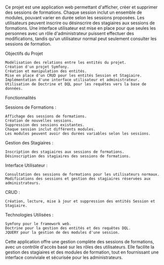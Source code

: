 Ce projet est une application web permettant d'afficher, créer et supprimer des sessions de formations. Chaque session inclut un ensemble de modules, pouvant varier en durée selon les sessions proposées. Les utilisateurs peuvent inscrire ou désinscrire des stagiaires aux sessions de formations. Une interface utilisateur est mise en place pour que seules les personnes avec un rôle d'administrateur puissent effectuer des modifications, tandis qu'un utilisateur normal peut seulement consulter les sessions de formation.

Objectifs du Projet

    Modélisation des relations entre les entités du projet.
    Création d'un projet Symfony.
    Création et manipulation des entités.
    Mise en place d'un CRUD pour les entités Session et Stagiaire.
    Implémentation d'une interface utilisateur et administrateur.
    Utilisation de Doctrine et DQL pour les requêtes vers la base de données.


Fonctionnalités

  Sessions de Formations :
  
    Affichage des sessions de formations.
    Création de nouvelles sessions.
    Suppression des sessions existantes.
    Chaque session inclut différents modules.
    Les modules peuvent avoir des durées variables selon les sessions.
    
  Gestion des Stagiaires :

    Inscription des stagiaires aux sessions de formations.
    Désinscription des stagiaires des sessions de formations.
    
  Interface Utilisateur :

    Consultation des sessions de formations pour les utilisateurs normaux.
    Modifications des sessions et gestion des stagiaires réservées aux administrateurs.
    
  CRUD :

    Création, lecture, mise à jour et suppression des entités Session et Stagiaire.
    
  Technologies Utilisées :

    Symfony pour le framework web.
    Doctrine pour la gestion des entités et des requêtes DQL.
    JQUERY pour la gestion de des modules d'une session.

    
Cette application offre une gestion complète des sessions de formations, avec un contrôle d'accès basé sur les rôles des utilisateurs. Elle facilite la gestion des stagiaires et des modules de formation, tout en fournissant une interface conviviale et sécurisée pour les administrateurs.
